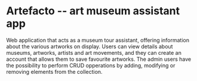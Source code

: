 # Artefacto -- art museum assistant app

Web application that acts as a museum tour assistant, offering information about the various artworks on display. Users can view details about museums, artworks, artists and art movements, and they can create an account that allows them to save favourite artworks. The admin users have the possibility to perform CRUD opperations by adding, modifying or removing elements from the collection.
